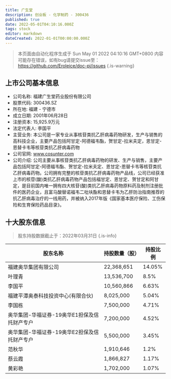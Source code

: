 ```yaml
---
title: 广生堂
description: 创业板 - 化学制药 - 300436
published: true
date: 2022-05-01T04:10:16.000Z
tags: stock
editor: markdown
dateCreated: 2022-01-01T00:00:00.000Z
---
```


> 本页面由自动化程序生成于 Sun May 01 2022 04:10:16 GMT+0800
> 内容可能存在错误，如有bug请提交issue至：https://github.com/Eroleice/doc-pi/issues
{.is-warning}

## 上市公司基本信息
- 公司名称: 福建广生堂药业股份有限公司
- 股票代码: 300436.SZ
- 所在地: 福建 - 宁德市
- 成立日期: 2001年06月28日
- 注册资本: 15,925.9万元
- 法定代表人: 李国平
- 主营业务: 本公司是一家专业从事核苷类抗乙肝病毒药物研发，生产与销售的高科技企业，主要产品包括阿甘定-阿德福韦酯，贺甘定-拉米夫定，恩甘定-恩替卡韦等核苷类抗乙肝病毒药物
- 公司官网: www.cosunter.com
- 公司介绍: 公司主要从事核苷类抗乙肝病毒药物的研发、生产与销售，主要产品包括阿甘定-阿德福韦酯、贺甘定-拉米夫定、恩甘定-恩替卡韦等核苷类抗乙肝病毒药物。公司拥有完整的核苷类抗乙肝病毒药物产品线，公司已经获准上市的核苷(酸)类抗乙肝病毒药物产品包括福甘定、恩甘定、贺甘定和阿甘定，是目前国内唯一拥有四大核苷(酸)类抗乙肝病毒药物原料药及制剂注册批件的医药企业，且富马酸替诺福韦二吡呋酯和恩替卡韦为乙肝防治指南推荐的抗乙肝病毒治疗的一线用药，并被纳入2017年版《国家基本医疗保险、工伤保险和生育保险药品目录》。


## 十大股东信息
> 股东持股数据截止于：2022年03月31日
{.is-info}

| 股东名称 | 持股数量（股） | 持股比例 |
| --- | --- | --- |
| 福建奥华集团有限公司 | 22,368,651 | 14.05% |
| 叶理青 | 13,536,700 | 8.5% |
| 李国平 | 10,560,866 | 6.63% |
| 福建平潭奥泰科技投资中心(有限合伙) | 8,025,000 | 5.04% |
| 李国栋 | 7,500,000 | 4.71% |
| 奥华集团-华福证券-19奥华E1担保及信托财产专户 | 7,200,000 | 4.52% |
| 奥华集团-华福证券-19奥华E2担保及信托财产专户 | 5,500,000 | 3.45% |
| 范秋华 | 1,910,646 | 1.2% |
| 蔡云霞 | 1,866,827 | 1.17% |
| 黄彩艳 | 1,702,000 | 1.07% |




